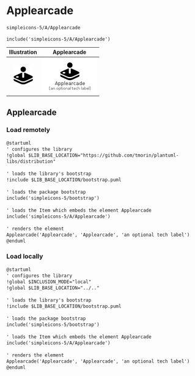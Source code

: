 # Applearcade


```text
simpleicons-5/A/Applearcade
```

```text
include('simpleicons-5/A/Applearcade')
```



| Illustration | Applearcade |
| :---: | :---: |
| ![illustration for Illustration](../../simpleicons-5/A/Applearcade.png) | ![illustration for Applearcade](../../simpleicons-5/A/Applearcade.Local.png) |




## Applearcade

### Load remotely
```plantuml
@startuml
' configures the library
!global $LIB_BASE_LOCATION="https://github.com/tmorin/plantuml-libs/distribution"

' loads the library's bootstrap
!include $LIB_BASE_LOCATION/bootstrap.puml

' loads the package bootstrap
include('simpleicons-5/bootstrap')

' loads the Item which embeds the element Applearcade
include('simpleicons-5/A/Applearcade')

' renders the element
Applearcade('Applearcade', 'Applearcade', 'an optional tech label')
@enduml
```

### Load locally
```plantuml
@startuml
' configures the library
!global $INCLUSION_MODE="local"
!global $LIB_BASE_LOCATION="../.."

' loads the library's bootstrap
!include $LIB_BASE_LOCATION/bootstrap.puml

' loads the package bootstrap
include('simpleicons-5/bootstrap')

' loads the Item which embeds the element Applearcade
include('simpleicons-5/A/Applearcade')

' renders the element
Applearcade('Applearcade', 'Applearcade', 'an optional tech label')
@enduml
```

